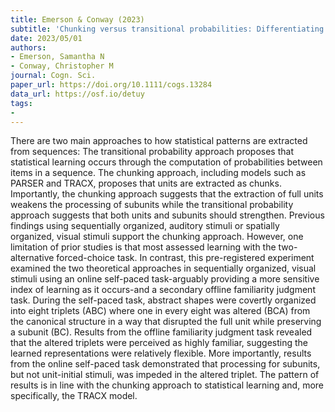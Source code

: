```yaml
---
title: Emerson & Conway (2023)
subtitle: 'Chunking versus transitional probabilities: Differentiating between theories of statistical learning'
date: 2023/05/01
authors:
- Emerson, Samantha N
- Conway, Christopher M
journal: Cogn. Sci.
paper_url: https://doi.org/10.1111/cogs.13284
data_url: https://osf.io/detuy
tags:
- 
---
```


There are two main approaches to how statistical patterns are extracted from sequences: The transitional probability approach proposes that statistical learning occurs through the computation of probabilities between items in a sequence. The chunking approach, including models such as PARSER and TRACX, proposes that units are extracted as chunks. Importantly, the chunking approach suggests that the extraction of full units weakens the processing of subunits while the transitional probability approach suggests that both units and subunits should strengthen. Previous findings using sequentially organized, auditory stimuli or spatially organized, visual stimuli support the chunking approach. However, one limitation of prior studies is that most assessed learning with the two-alternative forced-choice task. In contrast, this pre-registered experiment examined the two theoretical approaches in sequentially organized, visual stimuli using an online self-paced task-arguably providing a more sensitive index of learning as it occurs-and a secondary offline familiarity judgment task. During the self-paced task, abstract shapes were covertly organized into eight triplets (ABC) where one in every eight was altered (BCA) from the canonical structure in a way that disrupted the full unit while preserving a subunit (BC). Results from the offline familiarity judgment task revealed that the altered triplets were perceived as highly familiar, suggesting the learned representations were relatively flexible. More importantly, results from the online self-paced task demonstrated that processing for subunits, but not unit-initial stimuli, was impeded in the altered triplet. The pattern of results is in line with the chunking approach to statistical learning and, more specifically, the TRACX model.
